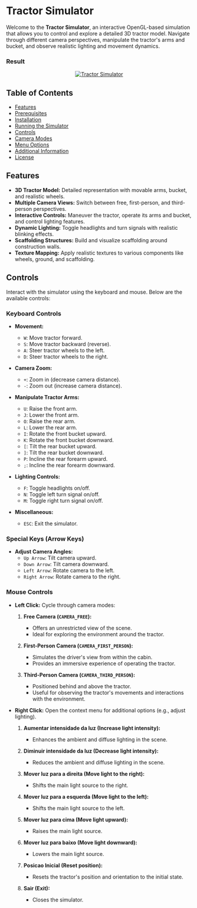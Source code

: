 # Tractor Simulator

Welcome to the **Tractor Simulator**, an interactive OpenGL-based simulation that allows you to control and explore a detailed 3D tractor model. Navigate through different camera perspectives, manipulate the tractor's arms and bucket, and observe realistic lighting and movement dynamics.

### Result
<div style="text-align: center;">
  <a href="https://www.youtube.com/watch?v=FQPsSCuzrwA">
    <img src="https://img.youtube.com/vi/FQPsSCuzrwA/0.jpg" alt="Tractor Simulator">
  </a>
</div>

## Table of Contents

- [Features](#features)
- [Prerequisites](#prerequisites)
- [Installation](#installation)
- [Running the Simulator](#running-the-simulator)
- [Controls](#controls)
- [Camera Modes](#camera-modes)
- [Menu Options](#menu-options)
- [Additional Information](#additional-information)
- [License](#license)

## Features

- **3D Tractor Model:** Detailed representation with movable arms, bucket, and realistic wheels.
- **Multiple Camera Views:** Switch between free, first-person, and third-person perspectives.
- **Interactive Controls:** Maneuver the tractor, operate its arms and bucket, and control lighting features.
- **Dynamic Lighting:** Toggle headlights and turn signals with realistic blinking effects.
- **Scaffolding Structures:** Build and visualize scaffolding around construction walls.
- **Texture Mapping:** Apply realistic textures to various components like wheels, ground, and scaffolding.

## Controls

Interact with the simulator using the keyboard and mouse. Below are the available controls:

### Keyboard Controls

- **Movement:**
  - `W`: Move tractor forward.
  - `S`: Move tractor backward (reverse).
  - `A`: Steer tractor wheels to the left.
  - `D`: Steer tractor wheels to the right.

- **Camera Zoom:**
  - `+`: Zoom in (decrease camera distance).
  - `-`: Zoom out (increase camera distance).

- **Manipulate Tractor Arms:**
  - `U`: Raise the front arm.
  - `J`: Lower the front arm.
  - `O`: Raise the rear arm.
  - `L`: Lower the rear arm.
  - `I`: Rotate the front bucket upward.
  - `K`: Rotate the front bucket downward.
  - `[`: Tilt the rear bucket upward.
  - `]`: Tilt the rear bucket downward.
  - `P`: Incline the rear forearm upward.
  - `;`: Incline the rear forearm downward.

- **Lighting Controls:**
  - `F`: Toggle headlights on/off.
  - `N`: Toggle left turn signal on/off.
  - `M`: Toggle right turn signal on/off.

- **Miscellaneous:**
  - `ESC`: Exit the simulator.

### Special Keys (Arrow Keys)

- **Adjust Camera Angles:**
  - `Up Arrow`: Tilt camera upward.
  - `Down Arrow`: Tilt camera downward.
  - `Left Arrow`: Rotate camera to the left.
  - `Right Arrow`: Rotate camera to the right.

### Mouse Controls

- **Left Click:** Cycle through camera modes:
  1. **Free Camera (`CAMERA_FREE`):**
        - Offers an unrestricted view of the scene.
        - Ideal for exploring the environment around the tractor.

    2. **First-Person Camera (`CAMERA_FIRST_PERSON`):**
        - Simulates the driver's view from within the cabin.
        - Provides an immersive experience of operating the tractor.

    3. **Third-Person Camera (`CAMERA_THIRD_PERSON`):**
        - Positioned behind and above the tractor.
        - Useful for observing the tractor's movements and interactions with the environment.

- **Right Click:** Open the context menu for additional options (e.g., adjust lighting).



    1. **Aumentar intensidade da luz (Increase light intensity):**
        - Enhances the ambient and diffuse lighting in the scene.

    2. **Diminuir intensidade da luz (Decrease light intensity):**
        - Reduces the ambient and diffuse lighting in the scene.

    3. **Mover luz para a direita (Move light to the right):**
        - Shifts the main light source to the right.

    4. **Mover luz para a esquerda (Move light to the left):**
        - Shifts the main light source to the left.

    5. **Mover luz para cima (Move light upward):**
        - Raises the main light source.

    6. **Mover luz para baixo (Move light downward):**
        - Lowers the main light source.

    7. **Posicao Inicial (Reset position):**
        - Resets the tractor's position and orientation to the initial state.

    8. **Sair (Exit):**
        - Closes the simulator.
